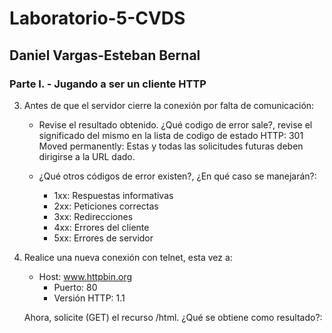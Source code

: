 # Laboratorio-5-CVDS

## Daniel Vargas-Esteban Bernal

### Parte I. - Jugando a ser un cliente HTTP
3.  Antes de que el servidor cierre la conexión por falta de comunicación: 
	- Revise el resultado obtenido. ¿Qué codigo de error sale?, revise el significado del mismo en la lista de codigo de estado HTTP:
	301 Moved permanently: Estas y todas las solicitudes futuras deben dirigirse a la URL dado.

	- ¿Qué otros códigos de error existen?, ¿En qué caso se manejarán?:
		- 1xx: Respuestas informativas
		- 2xx: Peticiones correctas
		- 3xx: Redirecciones
		- 4xx: Errores del cliente
		- 5xx: Errores de servidor
4. Realice una nueva conexión con telnet, esta vez a:
	- Host: www.httpbin.org
    	- Puerto: 80
    	- Versión HTTP: 1.1

	Ahora, solicite (GET) el recurso /html. ¿Qué se obtiene como resultado?:
	
